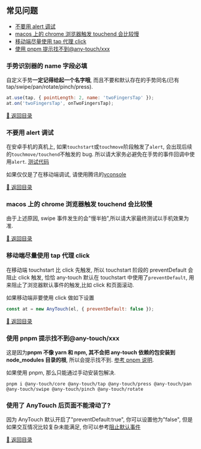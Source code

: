 ## 常见问题
-   [不要用 alert 调试](#不要用-alert-调试)
-   [macos 上的 chrome 浏览器触发 touchend 会比较慢](#macos-上的-chrome-浏览器触发-touchend-会比较慢)
-   [移动端尽量使用 tap 代理 click](#移动端尽量使用-tap-代理-click)
-   [使用 pnpm 提示找不到@any-touch/xxx](#使用pnpm提示找不到any-touchxxx)

### 手势识别器的 name 字段必填

自定义手势**一定记得给起一个名字哦**, 而且不要和默认存在的手势同名(已有 tap/swipe/pan/rotate/pinch/press).

```javascript
at.use(tap, { pointLength: 2, name: 'twoFingersTap' });
at.on('twoFingersTap', onTwoFingersTap);
```

[:rocket: 返回目录](#目录)

### 不要用 alert 调试

在安卓手机的真机上, 如果`touchstart`或`touchmove`阶段触发了`alert`, 会出现后续的`touchmove/touchend`不触发的 bug. 所以请大家务必避免在手势的事件回调中使用`alert`.
[测试代码](https://codepen.io/russell2015/pen/vYBjVNe)

如果仅仅是了在移动端调试, 请使用腾讯的[vconsole](https://github.com/Tencent/vConsole)

[:rocket: 返回目录](#目录)

### macos 上的 chrome 浏览器触发 touchend 会比较慢

由于上述原因, swipe 事件发生的会"慢半拍",所以请大家最终测试以手机效果为准.

[:rocket: 返回目录](#目录)

### 移动端尽量使用 tap 代理 click

在移动端 touchstart 比 click 先触发, 所以 touchstart 阶段的 preventDefault 会阻止 click 触发, 恰恰 any-touch 默认在 touchstart 中使用了`preventDefault`, 用来阻止了浏览器默认事件的触发,比如 click 和页面滚动.

如果移动端非要使用 click 做如下设置

```javascript
const at = new AnyTouch(el, { preventDefault: false });
```

[:rocket: 返回目录](#目录)

### 使用 pnpm 提示找不到@any-touch/xxx

这是因为**pnpm 不像 yarn 和 npm, 其不会把 any-touch 依赖的包安装到 node_modules 目录的根**, 所以会提示找不到. [参考 pnpm 说明](https://pnpm.io/zh/faq#%E8%A7%A3%E5%86%B3%E6%96%B9%E6%A1%881).

如果使用 pnpm, 那么只能通过手动安装包解决.

```shell
pnpm i @any-touch/core @any-touch/tap @any-touch/press @any-touch/pan @any-touch/swipe @any-touch/pinch @any-touch/rotate
```

### 使用了 AnyTouch 后页面不能滑动了?

因为 AnyTouch 默认开启了"preventDefault:true", 你可以设置他为"false", 但是如果交互情况比较复杂未能满足, 你可以参考[阻止默认事件](#阻止默认事件)

[:rocket: 返回目录](#目录)

